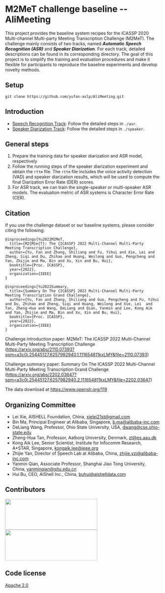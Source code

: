 # M2MeT challenge baseline -- AliMeeting


This project provides the baseline system recipes for the ICASSP 2020 Multi-channel Multi-party Meeting Transcription Challenge (M2MeT). The challenge mainly consists of two tracks, named ***Automatic Speech Recognition (ASR)*** and ***Speaker Diarization***. For each track, detailed descriptions can be found in its corresponding directory. The goal of this project is to simplify the training and evaluation procedures and make it flexible for participants to reproduce the baseline experiments and develop novelty methods.  


## Setup

```shell
git clone https://github.com/yufan-aslp/AliMeeting.git
```

## Introduction

* [Speech Recognition Track](asr): Follow the detailed steps in `./asr`. 
* [Speaker Diarization Track](speaker): Follow the detailed steps in `./speaker`. 
  

## General steps

1. Prepare the training data for speaker diarization and ASR model, respectively
2. Follow the running steps of the speaker diarization experiment and obtain the `rttm` file. The `rttm` file includes the voice activity detection (VAD) and speaker diarization results, which will be used to compute the final Diarization Error Rate (DER) scores.
3. For ASR track, we can train the single-speaker or multi-speaker ASR models. The evaluation metric of ASR systems is Character Error Rate (CER).




## Citation

If you use the challenge dataset or our baseline systems, please consider citing the following:

    @inproceedings{Yu2022M2MeT,
      title={M2{M}e{T}: The {ICASSP} 2022 Multi-Channel Multi-Party Meeting Transcription Challenge},
      author={Yu, Fan and Zhang, Shiliang and Fu, Yihui and Xie, Lei and Zheng, Siqi and Du, Zhihao and Huang, Weilong and Guo, Pengcheng and Yan, Zhijie and Ma, Bin and Xu, Xin and Bu, Hui},
      booktitle={Proc. ICASSP},
      year={2022},
      organization={IEEE}
    }

    @inproceedings{Yu2022Summary,
      title={Summary On The {ICASSP} 2022 Multi-Channel Multi-Party Meeting Transcription Grand Challenge},
      author={Yu, Fan and Zhang, Shiliang and Guo, Pengcheng and Fu, Yihui and Du, Zhihao and Zheng, Siqi and Huang, Weilong and Xie, Lei  and Tan, Zheng-Hua and Wang, DeLiang and Qian, Yanmin and Lee, Kong Aik and Yan, Zhijie and Ma, Bin and Xu, Xin and Bu, Hui},
      booktitle={Proc. ICASSP},
      year={2022},
      organization={IEEE}
    }

Challenge introduction paper: M2MeT: The ICASSP 2022 Multi-Channel Multi-Party Meeting Transcription Challenge (https://arxiv.org/abs/2110.07393?spm=a3c0i.25445127.6257982940.1.111654811kxLMY&file=2110.07393)


Challenge summary paper: Summary On The ICASSP 2022 Multi-Channel Multi-Party Meeting Transcription Grand Challenge (https://arxiv.org/abs/2202.03647?spm=a3c0i.25445127.6257982940.2.111654811kxLMY&file=2202.03647)


The data download at https://www.openslr.org/119

## Organizing Committee 
* Lei Xie, AISHELL Foundation, China, xielei21st@gmail.com
* Bin Ma, Principal Engineer at Alibaba, Singapore, b.ma@alibaba-inc.com
* DeLiang Wang, Professor, Ohio State University, USA, dwang@cse.ohio-state.edu
* Zheng-Hua Tan, Professor, Aalborg University, Denmark, zt@es.aau.dk
* Kong Aik Lee, Senior Scientist, Institute for Infocomm Research, A*STAR, Singapore, kongaik.lee@ieee.org
* Zhijie Yan, Director of Speech Lab at Alibaba, China, zhijie.yzj@alibaba-inc.com
* Yanmin Qian, Associate Professor, Shanghai Jiao Tong University, China,
yanminqian@sjtu.edu.cn
* Hui Bu, CEO, AIShell Inc., China, buhui@aishelldata.com

## Contributors

[<img width="300" height="100" src="https://github.com/qq379840315/AliMeeting/blob/main/alibaba.png"/>](https://damo.alibaba.com/labs/speech/?lang=zh)[<img width="300" height="100" src="https://github.com/qq379840315/AliMeeting/blob/main/fig_aishell.jpg"/>](http://www.aishelltech.com/sy)


## Code license 

[Apache 2.0](./LICENSE)

